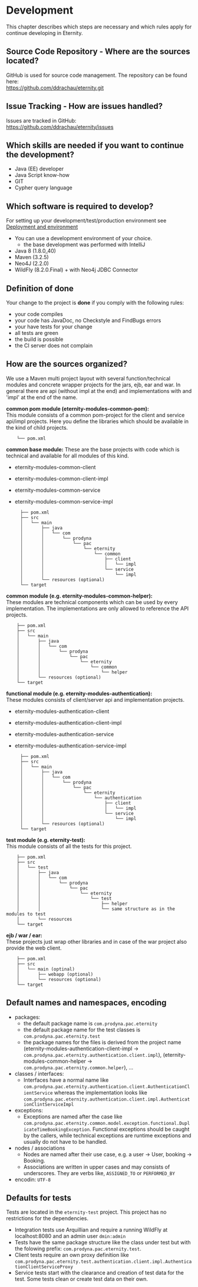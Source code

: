 # Development

This chapter describes which steps are necessary and which rules apply for continue developing in Eternity.

## Source Code Repository - Where are the sources located?

GitHub is used for source code management. The repository can be found here:  
https://github.com/ddrachau/eternity.git

## Issue Tracking - How are issues handled?

Issues are tracked in GitHub:  
https://github.com/ddrachau/eternity/issues

## Which skills are needed if you want to continue the development?

* Java (EE) developer
* Java Script know-how
* GIT
* Cypher query language

## Which software is required to develop?

For setting up your development/test/production environment see 
[Deployment and environment](./deployment.md)

* You can use a development environment of your choice.
    * the base development was performed with IntelliJ
* Java 8 (1.8.0_40)
* Maven (3.2.5)
* Neo4J (2.2.0) 
* WildFly (8.2.0.Final) + with Neo4j JDBC Connector

## Definition of done

Your change to the project is **done** if you comply with the following rules:
* your code compiles
* your code has JavaDoc, no Checkstyle and FindBugs errors
* your have tests for your change
* all tests are green
* the build is possible
* the CI server does not complain

## How are the sources organized?

We use a Maven multi project layout with several function/technical modules and concrete wrapper projects for the jars, 
ejb, ear and war. In general there are api (without impl at the end) and implementations with and 'impl' at the end of
the name.

**common pom module (eternity-modules-common-pom):**  
This module consists of a common pom-project for the client and service api/impl projects. Here you define the
libraries which should be available in the kind of child projects.

        └── pom.xml

**common base module:**
These are the base projects with code which is technical and available for all modules of this kind.
* eternity-modules-common-client
* eternity-modules-common-client-impl
* eternity-modules-common-service
* eternity-modules-common-service-impl

        ├── pom.xml
        ├── src
        │   └── main
        │       ├── java
        │       │   └── com
        │       │       └── prodyna
        │       │           └── pac
        │       │               └── eternity
        │       │                   └── common
        │       │                       ├── client
        │       │                       │   └── impl
        │       │                       └── service
        │       │                           └── impl
        │       └── resources (optional)
        └── target


**common module (e.g. eternity-modules-common-helper):**  
These modules are technical components which can be used by every implementation. The implementations are only allowed
to reference the API projects.
        
        ├── pom.xml
        ├── src
        │   └── main
        │       ├── java
        │       │   └── com
        │       │       └── prodyna
        │       │           └── pac
        │       │               └── eternity
        │       │                   └── common
        │       │                       └── helper
        │       └── resources (optional)
        └── target
        
**functional module (e.g. eternity-modules-authentication):**  
These modules consists of client/server api and implementation projects. 
* eternity-modules-authentication-client
* eternity-modules-authentication-client-impl
* eternity-modules-authentication-service
* eternity-modules-authentication-service-impl

        ├── pom.xml
        ├── src
        │   └── main
        │       ├── java
        │       │   └── com
        │       │       └── prodyna
        │       │           └── pac
        │       │               └── eternity
        │       │                   └── authentication
        │       │                       ├── client
        │       │                       │   └── impl
        │       │                       └── service
        │       │                           └── impl
        │       └── resources (optional)
        └── target

**test module (e.g. eternity-test):**  
This module consists of all the tests for this project.

        ├── pom.xml
        ├── src
        │   └── test
        │       ├── java
        │       │   └── com
        │       │       └── prodyna
        │       │           └── pac
        │       │               └── eternity
        │       │                   └── test
        │       │                       ├── helper
        │       │                       └── same structure as in the modules to test
        │       └── resources
        └── target

**ejb / war / ear:**  
These projects just wrap other libraries and in case of the war project also provide the web client.

        ├── pom.xml
        ├── src
        │   └── main (optinal)
        │       ├── webapp (optional)
        │       └── resources (optional)
        └── target

## Default names and namespaces, encoding

* packages:
    * the default package name is `com.prodyna.pac.eternity`
    * the default package name for the test classes is `com.prodyna.pac.eternity.test`
    * the package names for the files is derived from the project name (eternity-modules-authentication-client-impl ->
    `com.prodyna.pac.eternity.authentication.client.impl`), (eternity-modules-common-helper -> 
    `com.prodyna.pac.eternity.common.helper`), ...
* classes / interfaces:
    * Interfaces have a normal name like `com.prodyna.pac.eternity.authentication.client.AuthenticationClientService` 
    whereas the implementation looks like 
    `com.prodyna.pac.eternity.authentication.client.impl.AuthenticationClintServiceImpl`
* exceptions:
    * Exceptions are named after the case like 
    `com.prodyna.pac.eternity.common.model.exception.functional.DuplicateTimeBookingException`. Functional exceptions 
     should be caught by the callers, while technical exceptions are runtime exceptions and usually do not have to be
     handled.
* nodes / associations
    * Nodes are named after their use case, e.g. a user -> User, booking -> Booking.
    * Associations are written in upper cases and may consists of underscores. They are verbs like, `ASSIGNED_TO` or 
     `PERFORMED_BY`
* encodin: `UTF-8`


## Defaults for tests

Tests are located in the `eternity-test` project. This project has no restrictions for the dependencies.

* Integration tests use Arquillian and require a running WildFly at localhost:8080 and an admin user `dmin:admin`
* Tests have the same package structure like the class under test but with the folowing prefix: 
`com.prodyna.pac.eternity.test`.
* Client tests require an own proxy definition like 
`com.prodyna.pac.eternity.test.authentication.client.impl.AuthenticationClientServiceProxy`
* Service tests start with the clearance and creation of test data for the test. Some tests clean or create test data
on their own.
